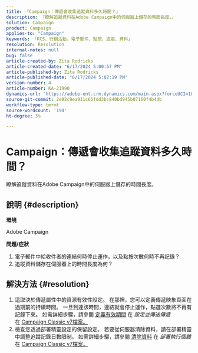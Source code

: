 ```yaml
---
title: 「Campaign：傳遞會收集追蹤資料多久時間？」
description: 「瞭解追蹤資料在Adobe Campaign中的伺服器上儲存的時間長度。」
solution: Campaign
product: Campaign
applies-to: "Campaign"
keywords: 「KCS、行銷活動、電子郵件、點按、追蹤、資料」
resolution: Resolution
internal-notes: null
bug: false
article-created-by: Zita Rodricks
article-created-date: "6/17/2024 5:00:57 PM"
article-published-by: Zita Rodricks
article-published-date: "6/17/2024 5:02:19 PM"
version-number: 4
article-number: KA-21990
dynamics-url: "https://adobe-ent.crm.dynamics.com/main.aspx?forceUCI=1&pagetype=entityrecord&etn=knowledgearticle&id=50a4df23-cb2c-ef11-840a-002248084fbb"
source-git-commit: 2e92c9ea911c65fdd3bc840bd945b07160f4b4db
workflow-type: tm+mt
source-wordcount: '194'
ht-degree: 3%

---
```


# Campaign：傳遞會收集追蹤資料多久時間？


瞭解追蹤資料在Adobe Campaign中的伺服器上儲存的時間長度。

## 說明 {#description}


<b>環境</b>

Adobe Campaign

<b>問題/症狀</b>

1. 電子郵件中給收件者的連結何時停止運作，以及點按次數何時不再記錄？
2. 追蹤資料儲存在伺服器上的時間長度為何？



## 解決方法 {#resolution}


1. 這取決於傳遞屬性中的資源有效性設定。 在那裡，您可以定義傳遞映象頁面在過期前的持續時間。 一旦到達該時間，連結就會停止運作，點選次數將不再有記錄下來。 如需詳細步驟，請參閱 [定義有效期間](https://experienceleague.adobe.com/docs/campaign-classic/using/sending-messages/key-steps-when-creating-a-delivery/steps-sending-the-delivery.html?lang=en#defining-validity-period) 在 *設定並傳送傳遞* 在 [Campaign Classic v7檔案。](https://experienceleague.adobe.com/en/docs/campaign-classic)
2. 檢查您透過部署精靈設定的保留設定。 若要從伺服器清除資料，請在部署精靈中調整追蹤記錄日數限制。 如需詳細步驟，請參閱 [清除資料](https://experienceleague.adobe.com/docs/campaign-classic/using/installing-campaign-classic/initial-configuration/deploying-an-instance.html?lang=en#purging-data) 在 *部署執行個體* 在 [Campaign Classic v7檔案。](https://experienceleague.adobe.com/en/docs/campaign-classic)

